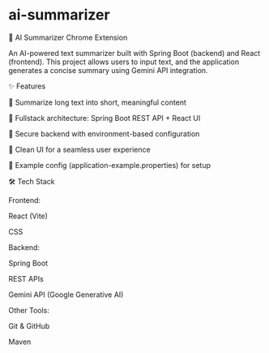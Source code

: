 ﻿# ai-summarizer
📝 AI Summarizer Chrome Extension

An AI-powered text summarizer built with Spring Boot (backend) and React (frontend).
This project allows users to input text, and the application generates a concise summary using Gemini API integration.

✨ Features

🔹 Summarize long text into short, meaningful content

🔹 Fullstack architecture: Spring Boot REST API + React UI

🔹 Secure backend with environment-based configuration

🔹 Clean UI for a seamless user experience

🔹 Example config (application-example.properties) for setup

🛠️ Tech Stack

Frontend:

React (Vite)

CSS

Backend:

Spring Boot

REST APIs

Gemini API (Google Generative AI)

Other Tools:

Git & GitHub

Maven
